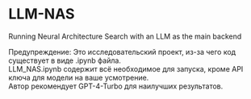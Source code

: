 # LLM-NAS
Running Neural Architecture Search with an LLM as the main backend

Предупреждение:
Это исследовательский проект, из-за чего код существует в виде .ipynb файла.  
LLM_NAS.ipynb содержит всё необходимое для запуска, кроме API ключа для модели на ваше усмотрение.  
Автор рекомендует GPT-4-Turbo для наилучших результатов.
